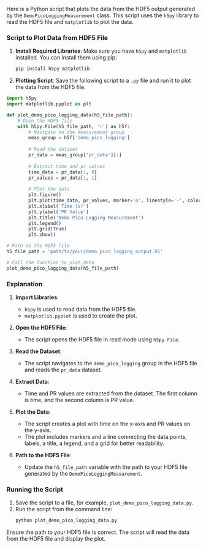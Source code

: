 Here is a Python script that plots the data from the HDF5 output generated by the `DemoPicoLoggingMeasurement` class. This script uses the `h5py` library to read the HDF5 file and `matplotlib` to plot the data.

### Script to Plot Data from HDF5 File

1. **Install Required Libraries**:
   Make sure you have `h5py` and `matplotlib` installed. You can install them using pip:
   ```sh
   pip install h5py matplotlib
   ```

2. **Plotting Script**:
   Save the following script to a `.py` file and run it to plot the data from the HDF5 file.

```python
import h5py
import matplotlib.pyplot as plt

def plot_demo_pico_logging_data(h5_file_path):
    # Open the HDF5 file
    with h5py.File(h5_file_path, 'r') as h5f:
        # Navigate to the measurement group
        meas_group = h5f['demo_pico_logging']
        
        # Read the dataset
        pr_data = meas_group['pr_data'][:]
        
        # Extract time and pr values
        time_data = pr_data[:, 0]
        pr_values = pr_data[:, 1]
        
        # Plot the data
        plt.figure()
        plt.plot(time_data, pr_values, marker='o', linestyle='-', color='b', label='PR Value')
        plt.xlabel('Time (s)')
        plt.ylabel('PR Value')
        plt.title('Demo Pico Logging Measurement')
        plt.legend()
        plt.grid(True)
        plt.show()

# Path to the HDF5 file
h5_file_path = 'path/to/your/demo_pico_logging_output.h5'

# Call the function to plot data
plot_demo_pico_logging_data(h5_file_path)
```

### Explanation

1. **Import Libraries**:
   - `h5py` is used to read data from the HDF5 file.
   - `matplotlib.pyplot` is used to create the plot.

2. **Open the HDF5 File**:
   - The script opens the HDF5 file in read mode using `h5py.File`.

3. **Read the Dataset**:
   - The script navigates to the `demo_pico_logging` group in the HDF5 file and reads the `pr_data` dataset.

4. **Extract Data**:
   - Time and PR values are extracted from the dataset. The first column is time, and the second column is PR value.

5. **Plot the Data**:
   - The script creates a plot with time on the x-axis and PR values on the y-axis.
   - The plot includes markers and a line connecting the data points, labels, a title, a legend, and a grid for better readability.

6. **Path to the HDF5 File**:
   - Update the `h5_file_path` variable with the path to your HDF5 file generated by the `DemoPicoLoggingMeasurement`.

### Running the Script

1. Save the script to a file, for example, `plot_demo_pico_logging_data.py`.
2. Run the script from the command line:
   ```sh
   python plot_demo_pico_logging_data.py
   ```

Ensure the path to your HDF5 file is correct. The script will read the data from the HDF5 file and display the plot.